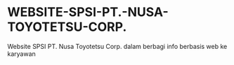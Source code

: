 # WEBSITE-SPSI-PT.-NUSA-TOYOTETSU-CORP.
Website SPSI PT. Nusa Toyotetsu Corp. dalam berbagi info berbasis web ke karyawan 

